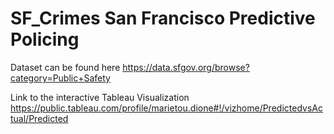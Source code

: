 # SF_Crimes San Francisco Predictive Policing


Dataset can be found here https://data.sfgov.org/browse?category=Public+Safety 

Link to the interactive Tableau Visualization https://public.tableau.com/profile/marietou.dione#!/vizhome/PredictedvsActual/Predicted

